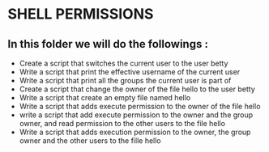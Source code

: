 # SHELL PERMISSIONS

## In this folder we will do the followings :

- Create a script that switches the current user to the user betty
- Write a script that print the effective username of the current user
- Write a script that print all the groups the current user is part of
- Create a script that change the owner of the file hello to the user betty
- Write a script that create an empty file named hello
- Write a script that adds execute permission to the owner of the file hello
- write a script that add execute permission to the owner and the group owner, and read permission to the other users to the file hello
- Write a script that adds execution permission to the owner, the group owner and the other users to the fille hello
